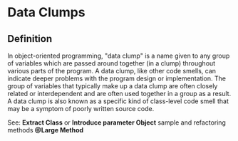 ﻿# Data Clumps
## Definition
In object-oriented programming, "data clump" is a name given to any group of variables which are passed around together (in a clump) throughout various parts of the program. A data clump, like other code smells, can indicate deeper problems with the program design or implementation. The group of variables that typically make up a data clump are often closely related or interdependent and are often used together in a group as a result. A data clump is also known as a specific kind of class-level code smell that may be a symptom of poorly written source code.

See: **Extract Class** or **Introduce parameter Object** sample and refactoring methods **@Large Method**